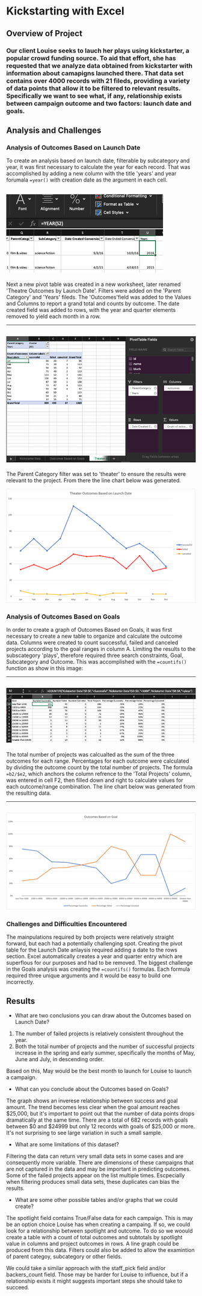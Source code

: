 # Kickstarting with Excel

## Overview of Project

### Our client Louise seeks to lauch her plays using kickstarter, a popular crowd funding source.  To aid that effort, she has requested that we analyze data obtained from kickstarter with information about camapigns launched there.  That data set contains over 4000 records with 21 fileds, providing a variety of data points that allow it to be filtered to relevant results.  Specifically we want to see what, if any, relationship exists between campaign outcome and two factors: launch date and goals.

## Analysis and Challenges

### Analysis of Outcomes Based on Launch Date
To create an analysis based on launch date, filterable by subcategory and year, it was first necessary to calculate the year for each record.  That was accomplished by adding a new column with the title 'years' and year forumala `=year()` with creation date as the argument in each cell.  

![ss1.png](/resources/ss1.png)
--- 
Next a new pivot table was created in a new worksheet, later renamed 'Theatre Outcomes by Launch Date'.  Filters were added on the 'Parent Category' and 'Years' fileds. The 'Outcomes'field was added to the Values and Columns to report a grand total and counts by outcome.  The date created field was added to rows, with the year and quarter elements removed to yield each month in a row. 

---
![ss2.png](/resources/ss2.png)
---
The Parent Category filter was set to 'theater' to ensure the results were relevant to the project.  From there the line chart below was generated.

![Theater_Outcomes_vs_Launch.png](/resources/Theater_Outcomes_vs_Launch.png)

### Analysis of Outcomes Based on Goals
In order to create a graph of Outcomes Based on Goals, it was first necessary to create a new table to organize and calculate the outcome data.  Columns were created to count successful, failed and canceled projects according to the goal ranges in column A.  Limiting the results to the subscategory 'plays', therefore required three search constraints, Goal, Subcategory and Outcome.  This was accomplished with the `=countifs()` function as show in this image:

--- 
![ss3.png](/resources/ss3.png)
--- 

The total number of projects was calcualted as the sum of the three outcomes for each range.  Percentages for each outcome were calculated by dividing the outcome count by the total number of projects.  The formula `=b2/$e2`, which anchors the column refrence to the 'Total Projects' column, was entered in cell F2, then filled down and right to calculate values for each outcome/range combination.  The line chart below was generated from the resulting data.

---
![Outcomes_vs_Goals.png](/resources/Outcomes_vs_Goals.png)
--- 
### Challenges and Difficulties Encountered
The mainpulations required by both projects were relatively straight forward, but each had a potentially challenging spot.  Creating the pivot table for the Launch Date anlaysis required adding a date to the rows section.  Excel automatically creates a year and quarter entry which are superflous for our purposes and had to be removed.  The biggest challenge in the Goals analysis was creating the `=countifs()` formulas.  Each formula required three unique arguments and it would be easy to build one incorrectly.

## Results

- What are two conclusions you can draw about the Outcomes based on Launch Date?

1. The number of failed projects is relatively consistent throughout the year.  
2. Both the total number of projects and the number of successful projects increase in the spring and early summer, specifically the months of May, June and July, in descending order.  

Based on this, May would be the best month to launch for Louise to launch a campaign.

- What can you conclude about the Outcomes based on Goals?

The graph shows an inverese relationship between success and goal amount.  The trend becomes less clear when the goal amount reaches $25,000, but it's important to point out that the number of data points drops dramatically at the same time.  There are a total of 682 records with goals between $0 and $24999 but only 12 records with goals of $25,000 or more.  It's not surprising to see large variation in such a small sample.

- What are some limitations of this dataset?

Filtering the data can return very small data sets in some cases and are consequently more variable.
There are dimensions of these campaigns that are not captured in the data and may be important in predicting outcomes.
Some of the failed projects appear on the list multiple times.  Escpecially when filtering produces small data sets, these duplicates can bias the results.

- What are some other possible tables and/or graphs that we could create?

The spotlight field contains True/False data for each campaign.  This is may be an option choice Louise has when creating a campaing.  If so, we could look for a relationship between spotlight and outcome.  To do so we woould create a table with a count of total outcomes and subtotals by spotlight value in columns and project outcomes in rows.  A line graph could be produced from this data.  Filters could also be added to allow the examintion of parent categoy, subcategory or other fields.

We could take a similar approach with the staff_pick field and/or backers_count field.  Those may be harder for Louise to influence, but if a relationship exists it might suggests important steps she should take to succeed.
